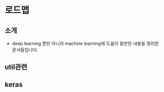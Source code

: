 # 로드맵

## 소개
- deep learning 뿐만 아니라 machine learning에 도움이 될만한 내용을 정리한 문서들입니다.

## util관련

## keras




